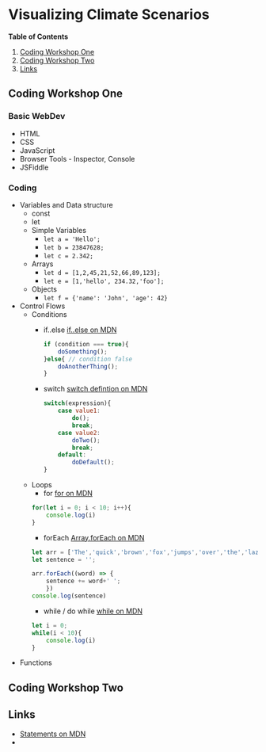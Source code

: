 # Visualizing Climate Scenarios

**Table of Contents**
1. [Coding Workshop One](#coding-workshop-one)
2. [Coding Workshop Two](#coding-workshop-two)
3. [Links](#links)

## Coding Workshop One

### Basic WebDev
* HTML
* CSS
* JavaScript
* Browser Tools - Inspector, Console 
* JSFiddle

### Coding
* Variables and Data structure
    - const 
    - let
    - Simple Variables
        + `let a = 'Hello';`
        + `let b = 23847628;`
        + `let c = 2.342;`
    - Arrays
        + `let d = [1,2,45,21,52,66,89,123];`
        + `let e = [1,'hello', 234.32,'foo'];`
    - Objects
        + `let f = {'name': 'John', 'age': 42} `
* Control Flows
    - Conditions
        + if..else [if..else on MDN](https://developer.mozilla.org/en-US/docs/Web/JavaScript/Reference/Statements/if...else)
            ```javascript
            if (condition === true){
                doSomething();
            }else{ // condition false
                doAnotherThing();
            }
            ```
       
        + switch [switch defintion on MDN](https://developer.mozilla.org/en-US/docs/Web/JavaScript/Reference/Statements/switch)
            ```javascript
            switch(expression){
                case value1:
                    do();
                    break;
                case value2:
                    doTwo();
                    break;
                default:
                    doDefault();
            }
            ```
    - Loops
        + for [for on MDN](https://developer.mozilla.org/en-US/docs/Web/JavaScript/Reference/Statements/for)
        ```javascript
        for(let i = 0; i < 10; i++){
            console.log(i)
        }
        ```
        + forEach [Array.forEach on MDN](https://developer.mozilla.org/en-US/docs/Web/JavaScript/Reference/Global_Objects/Array/forEach)
        ```javascript
        let arr = ['The','quick','brown','fox','jumps','over','the','lazy','dog.'];
        let sentence = '';

        arr.forEach((word) => {
            sentence += word+' ';
            })
        console.log(sentence)
        ```
        + while / do while [while on MDN](https://developer.mozilla.org/en-US/docs/Web/JavaScript/Reference/Statements/while)
        ```javascript
        let i = 0;
        while(i < 10){
            console.log(i)
        }
        ```
* Functions

## Coding Workshop Two

## Links

* [Statements on MDN](https://developer.mozilla.org/en-US/docs/Web/JavaScript/Reference/Statements)
* [](   )